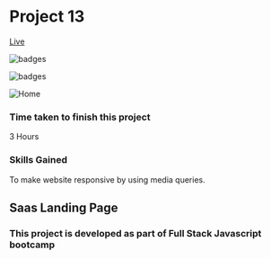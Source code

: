 # Project 13 
[Live]()


![badges](https://img.shields.io/badge/HTML-CSS-orange)

![badges](https://img.shields.io/badge/Ineuron-LCO-blue)

![Home]()

### Time taken to finish this project
3 Hours

### Skills Gained
To make website responsive by using media queries.

## Saas Landing Page
### This project is developed as part of Full Stack Javascript bootcamp
